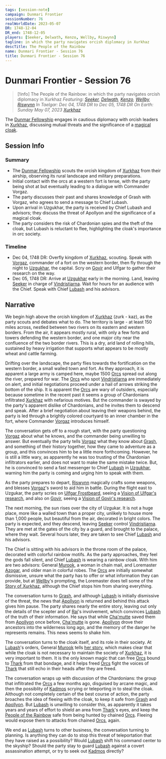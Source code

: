 ```yaml
---
tags: [session-note]
campaign: Dunmari Frontier
sessionNumber: 76
realWorldDate: 2023-05-07
DR: 1748-12-04
DR_end: 1748-12-05
players: [Seeker, Delwath, Kenzo, Wellby, Riswynn]
tagline: in which the party navigates orcish diplomacy in Xurkhaz
descTitle: The People of the Rainbow
name: Dunmari Frontier - Session 76
title: Dunmari Frontier - Session 76
---
```

# Dunmari Frontier - Session 76

>[!info] The People of the Rainbow: in which the party navigates orcish diplomacy in Xurkhaz
> *Featuring: [Seeker](<../../../people/pcs/dunmar-fellowship/seeker.md>), [Delwath](<../../../people/pcs/dunmar-fellowship/delwath.md>), [Kenzo](<../../../people/pcs/dunmar-fellowship/kenzo.md>), [Wellby](<../../../people/pcs/dunmar-fellowship/wellby.md>), [Riswynn](<../../../people/pcs/dunmar-fellowship/riswynn.md>)*
> *In Taelgar: Dec 04, 1748 DR to Dec 05, 1748 DR*
> *On Earth: Sunday May 07, 2023*
> *[Xurkhaz](<../../../gazetteer/istaros-watershed/xurkhaz/xurkhaz.md>)*

The [Dunmar Fellowship](<../../../people/pcs/dunmar-fellowship/dunmar-fellowship.md>) engages in cautious diplomacy with orcish leaders in [Xurkhaz](<../../../gazetteer/istaros-watershed/xurkhaz/xurkhaz.md>), discussing mutual threats and the significance of a [magical cloak](<../../../things/artifacts-of-power/cloak-of-rainbows.md>).

## Session Info
### Summary
- The [Dunmar Fellowship](<../../../people/pcs/dunmar-fellowship/dunmar-fellowship.md>) scouts the orcish kingdom of [Xurkhaz](<../../../gazetteer/istaros-watershed/xurkhaz/xurkhaz.md>) from their airship, observing its rural landscape and military preparations.
- Initial contact with the orcs at a western fort is tense, with the party being shot at but eventually leading to a dialogue with Commander Vorgaz.
- The party discusses their past and shares knowledge of Grash with Vorgaz, who agrees to send a message to Chief Lubash.
- Upon arrival in Uzgukhar, the party is received by Chief Lubash and advisors; they discuss the threat of Apollyon and the significance of a magical cloak.
- The party considers the risk of Chardonian spies and the theft of the cloak, but Lubash is reluctant to flee, highlighting the cloak's importance in orc society.

### Timeline
- Dec 04, 1748 DR: Overfly kingdom of [Xurkhaz](<../../../gazetteer/istaros-watershed/xurkhaz/xurkhaz.md>), scouting. Speak with [Vorgaz](<../../../people/orcs/vorgaz.md>), commander of a fort on the western border, then fly through the night to [Uzgukhar](<../../../gazetteer/istaros-watershed/xurkhaz/uzgukhar.md>), the capital. Scry on [Govir](<../../../people/dunmari/govir.md>) and Ulfgar to gather their research on the way. 
- Dec 05, 1748 DR: Arrive at [Uzgukhar](<../../../gazetteer/istaros-watershed/xurkhaz/uzgukhar.md>) early in the morning. Land, leaving [Seeker](<../../../people/pcs/dunmar-fellowship/seeker.md>) in charge of [Vindristjarna](<../../../things/ships/vindristjarna.md>). Wait for hours for an audience with the Chief. Speak with Chief [Lubash](<../../../people/orcs/lubash.md>) and his advisors. 

## Narrative
We begin high above the orcish kingdom of [Xurkhaz](<../../../gazetteer/istaros-watershed/xurkhaz/xurkhaz.md>) (zurk - kaz), as the party scouts and debates what to do. The territory is large - at least 150 miles across, nestled between two rivers on its eastern and western borders. From the air, it appears mostly rural, with only a few forts and towers defending the western border, and one major city near the confluence of the two border rivers. This is a dry, arid land of rolling hills, sustained by heavy irrigation that supports what appears to be mostly wheat and cattle farming. 

Drifting over the landscape, the party flies towards the fortification on the western border, a small walled town and fort. As they approach, it is apparent a large army is camped here, maybe 1500 [Orcs](<../../../species/children-of-the-embodied-gods/orcs/orcs.md>) spread out along the river, prepared for war. The [Orcs](<../../../species/children-of-the-embodied-gods/orcs/orcs.md>) who spot [Vindristjarna](<../../../things/ships/vindristjarna.md>) are immediately on alert, and initial negotiations proceed under a hail of arrows striking the bottom of the ship. It is apparent the [Orcs](<../../../species/children-of-the-embodied-gods/orcs/orcs.md>) are wary of outsiders, especially because sometime in the recent past it seems a group of Chardonians infiltrated [Xurkhaz](<../../../gazetteer/istaros-watershed/xurkhaz/xurkhaz.md>) with nefarious motives. But the commander is swayed by the party's apparent dislike of Chardonians, and he invites them to descend and speak. After a brief negotiation about leaving their weapons behind, the party is led through a brightly colored courtyard to an inner chamber in the fort, where Commander [Vorgaz](<../../../people/orcs/vorgaz.md>) introduces himself. 

The conversation gets off to a rough start, with the party questioning [Vorgaz](<../../../people/orcs/vorgaz.md>) about what he knows, and the commander being unwilling to answer. But eventually the party tells [Vorgaz](<../../../people/orcs/vorgaz.md>) what they know about [Grash](<../../../people/other-nonhumans/grash.md>), and something of their history together, how they came to adventure as a group, and this convinces him to be a little more forthcoming. However, he is still a little wary, as apparently he was too trusting of the Chardonian infiltrators earlier, and does not want to make the same mistake twice. But, he is convinced to send a fast messenger to Chief [Lubash](<../../../people/orcs/lubash.md>) in [Uzgukhar](<../../../gazetteer/istaros-watershed/xurkhaz/uzgukhar.md>), warning him the party is coming and urging him to speak with them. 

As the party prepares to depart, [Riswynn](<../../../people/pcs/dunmar-fellowship/riswynn.md>) magically crafts some weapons, and blesses [Vorgaz](<../../../people/orcs/vorgaz.md>)'s sword to aid him in battle. During the flight east to Uzgukar, the party scries on [Ulfgar Frostbeard](<../../../people/dwarves/ulfgar-frostbeard.md>), seeing a [Vision of Ulfgar's research](<../scrying-and-spying/vision-of-ulfgar-s-research.md>), and also on [Govir](<../../../people/dunmari/govir.md>), seeing a [Vision of Govir's research](<../scrying-and-spying/vision-of-govir-s-research.md>). 

The next morning, the sun rises over the city of Uzgukar. It is not a huge place, more like a walled town than a proper city, unlikely to house more than 1,000 people, but beautiful from the air, decorated in bright colors.  The party is expected, and they descend, leaving [Seeker](<../../../people/pcs/dunmar-fellowship/seeker.md>) control [Vindristjarna](<../../../things/ships/vindristjarna.md>). They are met at the gates of the city by a guard, and brought to the palace, where they wait. Several hours later, they are taken to see Chief [Lubash](<../../../people/orcs/lubash.md>) and his advisors. 

The Chief is sitting with his advisors in the throne room of the palace, decorated with colorful rainbow motifs. As the party approaches, they feel the gods fall silent, and Chief [Lubash](<../../../people/orcs/lubash.md>) is wearing a rainbow cloak. With him are two advisors: General [Murook](<../../../people/orcs/murook.md>), a woman in chain mail, and Loremaster [Azogar](<../../../people/orcs/azogar.md>), and older man in colorful robes. The [Orcs](<../../../species/children-of-the-embodied-gods/orcs/orcs.md>) are initially somewhat dismissive, unsure what the party has to offer or what information they can provide, but at [Wellby](<../../../people/pcs/dunmar-fellowship/wellby.md>)'s prompting, the Loremaster does tell some of the [Story of Xurkhaz](<../tales-and-stories/story-of-xurkhaz.md>), although the Chief stops him from sharing everything.

The conversation turns to [Grash](<../../../people/other-nonhumans/grash.md>), and although [Lubash](<../../../people/orcs/lubash.md>) is initially dismissive of the threat, the news that [Apollyon](<../../../people/historical-figures/drankorian-emperors/apollyon.md>) is returned and behind this attack gives him pause. The party shares nearly the entire story, leaving out only the details of the scepter and of [Rai](<../../../people/pcs/great-war/rai.md>)'s involvement, which convinces [Lubash](<../../../people/orcs/lubash.md>) of the truth of their information. He says that while [Cha'mutte](<../../../people/extraplanar-powers/cha-mutte.md>) saved them from [Apollyon](<../../../people/historical-figures/drankorian-emperors/apollyon.md>) once before, [Cha'mutte](<../../../people/extraplanar-powers/cha-mutte.md>) is gone. [Apollyon](<../../../people/historical-figures/drankorian-emperors/apollyon.md>) drove their ancestors into the wilderness long ago, and the memory of the danger he represents remains. This news seems to shake him.

The conversation turns to the cloak itself, and its role in their society. At [Lubash](<../../../people/orcs/lubash.md>)'s orders, General [Murook](<../../../people/orcs/murook.md>) tells [her story](<../tales-and-stories/murook-s-story.md>), which makes clear that while the cloak is not necessary to maintain the society of [Xurkhaz](<../../../gazetteer/istaros-watershed/xurkhaz/xurkhaz.md>), it is very important to them. It is the only known magic that can free [Orcs](<../../../species/children-of-the-embodied-gods/orcs/orcs.md>) bound to [Thark](<../../../cosmology/gods/embodied-gods/thark.md>) from that bondage, and it helps freed [Orcs](<../../../species/children-of-the-embodied-gods/orcs/orcs.md>) fight the voices of [Thark](<../../../cosmology/gods/embodied-gods/thark.md>) that still echo in their heads after they are freed. 

The conversation wraps up with discussion of the Chardonians: the group that inflitrated the [Orcs](<../../../species/children-of-the-embodied-gods/orcs/orcs.md>) a few months ago, disguised by arcane magic, and then the possiblity of [Kadmos](<../../../people/chardonians/kadmos.md>) scrying or teleporting in to steal the cloak. Although not completely certain of the best course of action, the party broaches the idea of fleeing with the cloak, to keep it safe from [Grash](<../../../people/other-nonhumans/grash.md>) and [Apollyon](<../../../people/historical-figures/drankorian-emperors/apollyon.md>). But [Lubash](<../../../people/orcs/lubash.md>) is unwilling to consider this, as apparently it takes years and years of effort to shield an area from [Thark](<../../../cosmology/gods/embodied-gods/thark.md>)'s eyes, and keep the [People of the Rainbow](<../../../groups/orc-hordes/people-of-the-rainbow.md>) safe from being hunted by chained [Orcs](<../../../species/children-of-the-embodied-gods/orcs/orcs.md>). Fleeing would expose them to attacks from chained [Orcs](<../../../species/children-of-the-embodied-gods/orcs/orcs.md>), again. 

We end as [Lubash](<../../../people/orcs/lubash.md>) turns to other business, the conversation turning to planning. Is anything they can do to stop this threat of teleportation that they have raised as a possibility? Would [Lubash](<../../../people/orcs/lubash.md>) shift his command center to the skyship? Should the party stay to guard [Lubash](<../../../people/orcs/lubash.md>) against a covert assassination attempt, or try to seek out [Kadmos](<../../../people/chardonians/kadmos.md>) directly?
